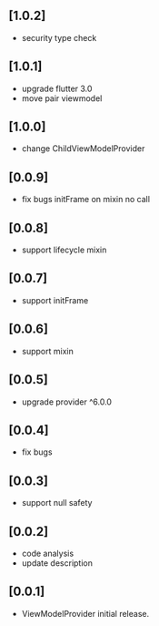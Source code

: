 ## [1.0.2]

* security type check

## [1.0.1]

* upgrade flutter 3.0
* move pair viewmodel

## [1.0.0]

* change ChildViewModelProvider

## [0.0.9]

* fix bugs initFrame on mixin no call

## [0.0.8]

* support lifecycle mixin

## [0.0.7]

* support initFrame

## [0.0.6]

* support mixin

## [0.0.5]

* upgrade provider ^6.0.0

## [0.0.4]

* fix bugs

## [0.0.3]

* support null safety

## [0.0.2]

* code analysis
* update description

## [0.0.1]

* ViewModelProvider initial release.
